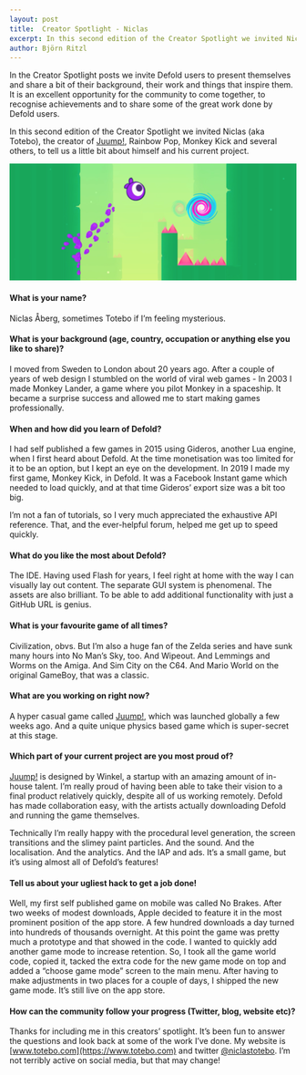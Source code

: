 ```yaml
---
layout: post
title:  Creator Spotlight - Niclas
excerpt: In this second edition of the Creator Spotlight we invited Niclas (aka Totebo), the creator of Juump!, Rainbow Pop, Monkey Kick and several others, to tell us a little bit about himself and his current project.
author: Björn Ritzl
---
```


In the Creator Spotlight posts we invite Defold users to present themselves and share a bit of their background, their work and things that inspire them. It is an excellent opportunity for the community to come together, to recognise achievements and to share some of the great work done by Defold users.

In this second edition of the Creator Spotlight we invited Niclas (aka Totebo), the creator of [Juump!](https://play.google.com/store/apps/details?id=com.winkelgames.juump), Rainbow Pop, Monkey Kick and several others, to tell us a little bit about himself and his current project.

![](/images/posts/juump.png)

#### What is your name?
Niclas Åberg, sometimes Totebo if I’m feeling mysterious.


#### What is your background (age, country, occupation or anything else you like to share)?
I moved from Sweden to London about 20 years ago. After a couple of years of web design I stumbled on the world of viral web games - In 2003 I made Monkey Lander, a game where you pilot Monkey in a spaceship. It became a surprise success and allowed me to start making games professionally.


#### When and how did you learn of Defold?
I had self published a few games in 2015 using Gideros, another Lua engine, when I first heard about Defold. At the time monetisation was too limited for it to be an option, but I kept an eye on the development. In 2019 I made my first game, Monkey Kick, in Defold. It was a Facebook Instant game which needed to load quickly, and at that time Gideros’ export size was a bit too big.

I’m not a fan of tutorials, so I very much appreciated the exhaustive API reference. That, and the ever-helpful forum, helped me get up to speed quickly.


#### What do you like the most about Defold?
The IDE. Having used Flash for years, I feel right at home with the way I can visually lay out content. The separate GUI system is phenomenal. The assets are also brilliant. To be able to add additional functionality with just a GitHub URL is genius.


#### What is your favourite game of all times?
Civilization, obvs. But I’m also a huge fan of the Zelda series and have sunk many hours into No Man’s Sky, too. And Wipeout. And Lemmings and Worms on the Amiga. And Sim City on the C64. And Mario World on the original GameBoy, that was a classic.


#### What are you working on right now?
A hyper casual game called [Juump!](https://play.google.com/store/apps/details?id=com.winkelgames.juump), which was launched globally a few weeks ago. And a quite unique physics based game which is super-secret at this stage.


#### Which part of your current project are you most proud of?
[Juump!](https://play.google.com/store/apps/details?id=com.winkelgames.juump) is designed by Winkel, a startup with an amazing amount of in-house talent. I’m really proud of having been able to take their vision to a final product relatively quickly, despite all of us working remotely. Defold has made collaboration easy, with the artists actually downloading Defold and running the game themselves.

Technically I’m really happy with the procedural level generation, the screen transitions and the slimey paint particles. And the sound. And the localisation. And the analytics. And the IAP and ads. It’s a small game, but it’s using almost all of Defold’s features!


#### Tell us about your ugliest hack to get a job done!
Well, my first self published game on mobile was called No Brakes. After two weeks of modest downloads, Apple decided to feature it in the most prominent position of the app store. A few hundred downloads a day turned into hundreds of thousands overnight. At this point the game was pretty much a prototype and that showed in the code. I wanted to quickly add another game mode to increase retention. So, I took all the game world code, copied it, tacked the extra code for the new game mode on top and added a “choose game mode” screen to the main menu. After having to make adjustments in two places for a couple of days, I shipped the new game mode. It’s still live on the app store.


#### How can the community follow your progress (Twitter, blog, website etc)?
Thanks for including me in this creators’ spotlight. It’s been fun to answer the questions and look back at some of the work I’ve done. My website is [www.totebo.com](https://www.totebo.com) and twitter [@niclastotebo](https://twitter.com/niclastotebo). I’m not terribly active on social media, but that may change!
